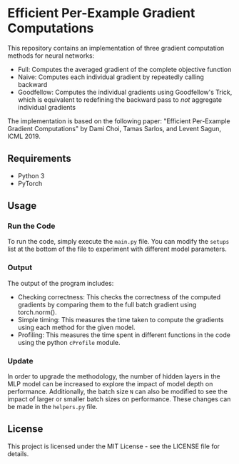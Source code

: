 # Efficient Per-Example Gradient Computations

This repository contains an implementation of three gradient computation methods for neural networks:
- Full: Computes the averaged gradient of the complete objective function
- Naive: Computes each individual gradient by repeatedly calling backward
- Goodfellow: Computes the individual gradients using Goodfellow's Trick, which is equivalent to redefining the backward pass to _not_ aggregate individual gradients

The implementation is based on the following paper:
"Efficient Per-Example Gradient Computations" by Dami Choi, Tamas Sarlos, and Levent Sagun, ICML 2019.

## Requirements
- Python 3
- PyTorch

## Usage

### Run the Code
To run the code, simply execute the `main.py` file. You can modify the `setups` list at the bottom of the file to experiment with different model parameters.

### Output
The output of the program includes:
- Checking correctness: This checks the correctness of the computed gradients by comparing them to the full batch gradient using torch.norm().
- Simple timing: This measures the time taken to compute the gradients using each method for the given model.
- Profiling: This measures the time spent in different functions in the code using the python `cProfile` module.

### Update
In order to upgrade the methodology, the number of hidden layers in the MLP model can be increased to explore the impact of model depth on performance. Additionally, the batch size `N` can also be modified to see the impact of larger or smaller batch sizes on performance. These changes can be made in the `helpers.py` file.

## License
This project is licensed under the MIT License - see the LICENSE file for details.

